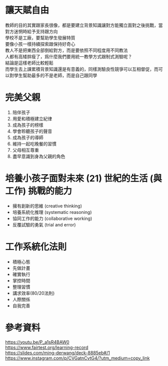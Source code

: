 # 讓天賦自由
教師的目的其實跟家長很像，都是要建立背景知識讓對方能獨立面對之後挑戰，當對方迷惘時給予支持跟方向  
學校不是工廠，要幫助學生發展特質  
要像小孩一樣持續探索跟保持好奇心  
教人不是把東西全部倒給對方，而是要依照不同程度用不同教法  
人都有高矮胖瘦了，爲什麼我們要用統一教學方式跟制式測驗呢？  
結論是這樣老師比較輕鬆  
而學生去上課累積背景知識還是有意義的，同樣測驗良性競爭可以互相督促，而可以對學生幫助最多的不是老師，而是自己跟同學  

# 完美父親
1. 陪伴孩子  
2. 用愛和積極建立紀律  
3. 成為孩子的榜樣  
4. 學會聆聽孩子的聲音  
5. 成為孩子的導師
6. 維持一起吃晚餐的習慣
7. 父母相互尊重
8. 盡早意識到身為父親的角色  

# 培養小孩子面對未來 (21) 世紀的生活 (與工作) 挑戰的能力
* 擁有創新的思維 (creative thinking)
* 培養系統化推理 (systematic reasoning)
* 協同工作的能力 (collaborative working)
* 反覆試驗的勇氣 (trial and error)

# 工作系統化法則
* 積極心態
* 先做計畫
* 確實執行
* 掌控時間
* 整理習慣
* 講求效率(80/20法則)
* 人際關係
* 自我完善

# 參考資料
https://youtu.be/P_a1sR4BAW0  
https://www.fairtest.org/learning-record  
https://slides.com/ming-derwang/deck-8885eb#/1  
https://www.instagram.com/p/CVGatnCvtG4/?utm_medium=copy_link  
